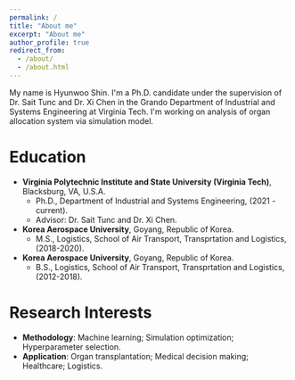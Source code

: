 ```yaml
---
permalink: /
title: "About me"
excerpt: "About me"
author_profile: true
redirect_from: 
  - /about/
  - /about.html
---
```

My name is Hyunwoo Shin. I'm a Ph.D. candidate under the supervision of Dr. Sait Tunc and Dr. Xi Chen in the Grando Department of Industrial and Systems Engineering at Virginia Tech. I'm working on analysis of organ allocation system via simulation model.


Education
======
* __Virginia Polytechnic Institute and State University (Virginia Tech)__, Blacksburg, VA, U.S.A.
  * Ph.D., Department of Industrial and Systems Engineering, (2021 - current).  
  * Advisor: Dr. Sait Tunc and Dr. Xi Chen. 
* __Korea Aerospace University__, Goyang, Republic of Korea.
  * M.S., Logistics, School of Air Transport, Transprtation and Logistics, (2018-2020).
* __Korea Aerospace University__, Goyang, Republic of Korea.
  * B.S., Logistics, School of Air Transport, Transprtation and Logistics, (2012-2018).


Research Interests
======
* __Methodology__: Machine learning; Simulation optimization; Hyperparameter selection.
* __Application__: Organ transplantation; Medical decision making; Healthcare; Logistics.

